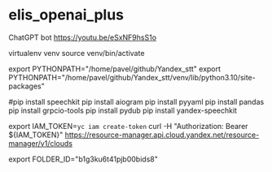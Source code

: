 # elis_openai_plus
ChatGPT bot https://youtu.be/eSxNF9hsS1o

virtualenv venv
source venv/bin/activate

export PYTHONPATH="/home/pavel/github/Yandex_stt"
export PYTHONPATH="/home/pavel/github/Yandex_stt/venv/lib/python3.10/site-packages"

#pip install speechkit
pip install aiogram
pip install pyyaml
pip install pandas
pip install grpcio-tools
pip install pydub
pip install yandex-speechkit




export IAM_TOKEN=`yc iam create-token`
curl -H "Authorization: Bearer ${IAM_TOKEN}"   https://resource-manager.api.cloud.yandex.net/resource-manager/v1/clouds

export FOLDER_ID="b1g3ku6t41pjb00bids8"
